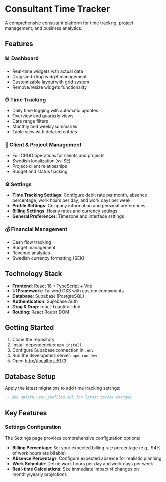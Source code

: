 # Consultant Time Tracker

A comprehensive consultant platform for time tracking, project management, and business analytics.

## Features

### 📊 Dashboard
- Real-time widgets with actual data
- Drag-and-drop widget management
- Customizable layout with grid system
- Remove/resize widgets functionality

### ⏰ Time Tracking
- Daily time logging with automatic updates
- Overview and quarterly views
- Date range filters
- Monthly and weekly summaries
- Table view with detailed entries

### 👥 Client & Project Management
- Full CRUD operations for clients and projects
- Swedish localization (sv-SE)
- Project-client relationships
- Budget and status tracking

### ⚙️ Settings
- **Time Tracking Settings**: Configure debit rate per month, absence percentage, work hours per day, and work days per week
- **Profile Settings**: Company information and personal preferences
- **Billing Settings**: Hourly rates and currency settings
- **General Preferences**: Timezone and interface settings

### 💰 Financial Management
- Cash flow tracking
- Budget management
- Revenue analytics
- Swedish currency formatting (SEK)

## Technology Stack

- **Frontend**: React 18 + TypeScript + Vite
- **UI Framework**: Tailwind CSS with custom components
- **Database**: Supabase (PostgreSQL)
- **Authentication**: Supabase Auth
- **Drag & Drop**: react-beautiful-dnd
- **Routing**: React Router DOM

## Getting Started

1. Clone the repository
2. Install dependencies: `npm install`
3. Configure Supabase connection in `.env`
4. Run the development server: `npm run dev`
5. Open [http://localhost:5173](http://localhost:5173)

## Database Setup

Apply the latest migrations to add time tracking settings:

```sql
-- See update_user_profiles.sql for latest schema changes
```

## Key Features

### Settings Configuration
The Settings page provides comprehensive configuration options:

- **Billing Percentage**: Set your expected billing rate percentage (e.g., 94% of work hours are billable)
- **Absence Percentage**: Configure expected absence for realistic planning
- **Work Schedule**: Define work hours per day and work days per week
- **Real-time Calculations**: See immediate impact of changes on monthly/yearly projections
